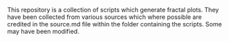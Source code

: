 This repository is a collection of scripts which generate fractal plots.
They have been collected from various sources which where possible are
credited in the source.md file within the folder containing the scripts.
Some may have been modified.